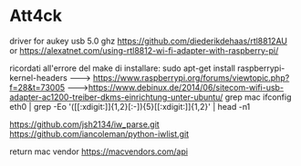 # Att4ck


driver for aukey usb 5.0 ghz
https://github.com/diederikdehaas/rtl8812AU
or https://alexatnet.com/using-rtl8812-wi-fi-adapter-with-raspberry-pi/

ricordati all'errore del make di installare: sudo apt-get install raspberrypi-kernel-headers
---> https://www.raspberrypi.org/forums/viewtopic.php?f=28&t=73005
--->https://www.debinux.de/2014/06/sitecom-wifi-usb-adapter-ac1200-treiber-dkms-einrichtung-unter-ubuntu/
grep mac 
ifconfig eth0 | grep -Eo '([[:xdigit:]]{1,2}[:-]){5}[[:xdigit:]]{1,2}' | head -n1


https://github.com/jsh2134/iw_parse.git
https://github.com/iancoleman/python-iwlist.git

return mac vendor https://macvendors.com/api
<?php
  $mac_address = "FC:FB:FB:01:FA:21";
  $url = "http://api.macvendors.com/" . urlencode($mac_address);
  $ch = curl_init();
  curl_setopt($ch, CURLOPT_URL, $url);
  curl_setopt($ch, CURLOPT_RETURNTRANSFER, 1);
  $response = curl_exec($ch);
  if($response) {
    echo "Vendor: $response";
  } else {
    echo "Not Found";
  }
?>

